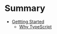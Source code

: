 # Summary

* [Gettting Started](part1/introduction.md)
  * [Why TypeScript](part1/why-typescript.md)
